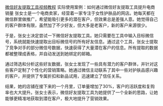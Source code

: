 [微信好友提取工具视频教程](https://www.youtube.com/channel/UC1yH_U-UaMsStt-dhtQduVg)
实际使用案例：如何通过微信好友提取工具提升电商销量
张女士是一个电商卖家，经营着一家专注于女性护肤品的网店。她每天都在微信群里做推广，希望能吸引更多的潜在客户，但效果总是差强人意。她觉得自己的客户群体有限，虽然加了不少好友，但大多是老客户，新的客户来源很少。

于是，张女士决定尝试一下微信好友提取工具。她只需要在工具中输入目标微信号，系统就能快速提取出目标微信号的所有好友信息。通过这个工具，张女士提取了竞争对手的部分微信号数据，快速获得了大量潜在客户的信息。所有提取的数据都被整理成表格，并自动发送到她绑定的邮箱。

通过筛选和分析这些好友数据，张女士发现了一些具有潜力的客户群体，并针对这些客户定制了个性化的营销策略。她通过微信主动联系了其中一些对护肤品感兴趣的客户，并提供了专属折扣和新品试用，迅速建立了信任关系。

结果，她的店铺在接下来的一个月里，订单量增加了30%，客户的活跃度和复购率也大大提升。张女士表示，微信好友提取工具为她提供了一个全新的思路，让她能够更精准地获取到潜在客户，极大地提升了营销效果。
